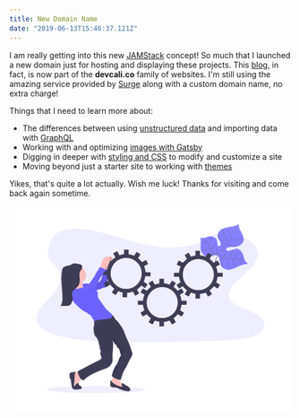 ```yaml
---
title: New Domain Name
date: "2019-06-13T15:46:37.121Z"
---
```


I am really getting into this new [JAMStack](https://jamstack.org/) concept! So much that I launched a new domain just for hosting and displaying these projects. This [blog](http://yatb.devcali.co/), in fact, is now part of the **devcali.co** family of websites. I'm still using the amazing service provided by [Surge](https://surge.sh/) along with a custom domain name, no extra charge!


Things that I need to learn more about:

* The differences between using [unstructured data](https://www.gatsbyjs.org/docs/using-gatsby-without-graphql/) and importing data with [GraphQL](https://www.gatsbyjs.org/docs/querying-with-graphql/)
* Working with and optimizing [images with Gatsby](https://www.gatsbyjs.org/docs/working-with-images/)
* Digging in deeper with [styling and CSS](https://www.gatsbyjs.org/docs/styling/) to modify and customize a site 
* Moving beyond just a starter site to working with [themes](https://www.gatsbyjs.org/blog/2019-02-26-getting-started-with-gatsby-themes/)


Yikes, that's quite a lot actually. Wish me luck! Thanks for visiting and come back again sometime.

![Work In Progress](./undraw_in_progress.png)

